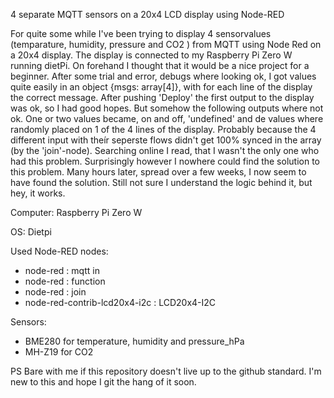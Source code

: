 4 separate MQTT sensors on a 20x4 LCD display using Node-RED 

For quite some while I've been trying to display 4 sensorvalues (temparature, humidity, pressure and CO2 ) from MQTT using Node Red on a 20x4 display. 
The display is connected to my Raspberry Pi Zero W running dietPi. 
On forehand I thought that it would be a nice project for a beginner. 
After some trial and error, debugs where looking ok, I got values quite easily in an object {msgs: array[4]}, with for each line of the display the correct message. After pushing 'Deploy' the first output to the display was ok, so I had good hopes. But somehow the following outputs where not ok. One or two values became, on and off, 'undefined' and de values where randomly placed on 1 of the 4 lines of the display. Probably because the 4 different input with theír seperste flows didn't get 100% synced in the array (by the 'join'-node).
Searching online I read, that I wasn't the only one who had this problem. Surprisingly however I nowhere could find the solution to this problem.
Many hours later, spread over a few weeks, I now seem to have found the solution. Still not sure I understand the logic behind it, but hey, it works.

Computer: Raspberry Pi Zero W

OS: Dietpi

Used Node-RED nodes:
- node-red : mqtt in
- node-red : function
- node-red : join
- node-red-contrib-lcd20x4-i2c : LCD20x4-I2C

Sensors:
- BME280 for temperature, humidity and pressure_hPa
- MH-Z19 for CO2

PS
Bare with me if this repository doesn't live up to the github standard. I'm new to this and hope I git the hang of it soon. 
